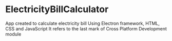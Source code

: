 # ElectricityBillCalculator

App created to calculate electricity bill 
Using Electron framework, HTML, CSS and JavaScript 
It refers to the last mark of Cross Platform Development module
